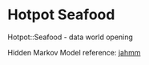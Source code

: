 # Hotpot Seafood
Hotpot::Seafood - data world opening

Hidden Markov Model reference: [jahmm](https://github.com/KommuSoft/jahmm)

